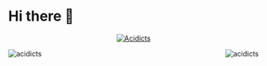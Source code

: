 <h1 style="align-text: center">Hi there 👋</h1>

<p align="center"><a href="https://github.com/ryo-ma/github-profile-trophy"><img src="https://github-profile-trophy-davevad93s-projects.vercel.app/?username=acidicts&theme=matrix&rank=-B&column=-1" alt="Acidicts"/></a></p>

<p><img align="left" src="https://github-readme-stats.hackclub.dev/api/wakatime?username=810&api_domain=hackatime.hackclub.com&&custom_title=Hackatime+Stats&layout=compact&cache_seconds=0&langs_count=8&theme=default" alt="acidicts" /></p>
<p>&nbsp;<img align="right" src="https://github-readme-stats.vercel.app/api?username=acidicts&show_icons=true&locale=en" alt="acidicts" /></p>
